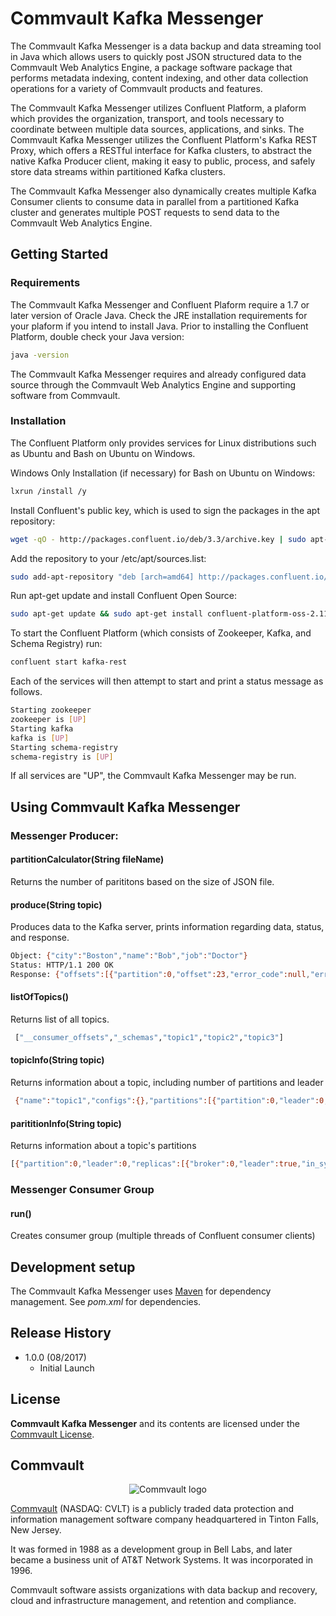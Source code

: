 # Commvault Kafka Messenger
The Commvault Kafka Messenger is a data backup and data streaming tool in Java which allows users to quickly post JSON structured data to the Commvault Web Analytics Engine, a package software package that performs metadata indexing, content indexing, and other data collection operations for a variety of Commvault products and features.

The Commvault Kafka Messenger utilizes Confluent Platform, a plaform which provides the organization, transport, and tools necessary to coordinate between multiple data sources, applications, and sinks. The Commvault Kafka Messenger utilizes the Confluent Platform's Kafka REST Proxy, which offers a RESTful interface for Kafka clusters, to abstract the native Kafka Producer client, making it easy to public, process, and safely store data streams within partitioned Kafka clusters.

The Commvault Kafka Messenger also dynamically creates multiple Kafka Consumer clients to consume data in parallel from a partitioned Kafka cluster and generates multiple POST requests to send data to the Commvault Web Analytics Engine.

## Getting Started

### Requirements
The Commvault Kafka Messenger and Confluent Plaform require a 1.7 or later version of Oracle Java. Check the JRE installation requirements for your plaform if you intend to install Java. Prior to installing the Confluent Platform, double check your Java version:

```sh
java -version
```
The Commvault Kafka Messenger requires and already configured data source through the Commvault Web Analytics Engine and supporting software from Commvault.

### Installation
The Confluent Platform only provides services for Linux distributions such as Ubuntu and Bash on Ubuntu on Windows. 

Windows Only Installation (if necessary) for Bash on Ubuntu on Windows:
```sh
lxrun /install /y
```
Install Confluent's public key, which is used to sign the packages in the apt repository:

```sh
wget -qO - http://packages.confluent.io/deb/3.3/archive.key | sudo apt-key add -
```
Add the repository to your /etc/apt/sources.list:

```sh
sudo add-apt-repository "deb [arch=amd64] http://packages.confluent.io/deb/3.3 stable main"
```

Run apt-get update and install Confluent Open Source:

```sh
sudo apt-get update && sudo apt-get install confluent-platform-oss-2.11
```
To start the Confluent Platform (which consists of Zookeeper, Kafka, and Schema Registry) run:
```sh
confluent start kafka-rest
```
Each of the services will then attempt to start and print a status message as follows. 
```sh
Starting zookeeper
zookeeper is [UP]
Starting kafka
kafka is [UP]
Starting schema-registry
schema-registry is [UP]
```

If all services are "UP", the Commvault Kafka Messenger may be run.

## Using Commvault Kafka Messenger
### Messenger Producer:
#### partitionCalculator(String fileName)
Returns the number of parititons based on the size of JSON file.

#### produce(String topic)
Produces data to the Kafka server, prints information regarding data, status, and response.
```sh
Object: {"city":"Boston","name":"Bob","job":"Doctor"}
Status: HTTP/1.1 200 OK
Response: {"offsets":[{"partition":0,"offset":23,"error_code":null,"error":null}],"key_schema_id":null,"value_schema_id":null}
```

#### listOfTopics()
Returns list of all topics.
```sh
 ["__consumer_offsets","_schemas","topic1","topic2","topic3"]
```

#### topicInfo(String topic)
Returns information about a topic, including number of partitions and leader
```sh
 {"name":"topic1","configs":{},"partitions":[{"partition":0,"leader":0,"replicas":[{"broker":0,"leader":true,"in_sync":true}]}]}
```

#### parititionInfo(String topic)
Returns information about a topic's partitions
```sh
[{"partition":0,"leader":0,"replicas":[{"broker":0,"leader":true,"in_sync":true}]}]
```

### Messenger Consumer Group
#### run()
Creates consumer group (multiple threads of Confluent consumer clients)

## Development setup

The Commvault Kafka Messenger uses [Maven](https://maven.apache.org/) for dependency management. See *pom.xml* for dependencies.

## Release History

* 1.0.0 (08/2017)
    * Initial Launch

## License

**Commvault Kafka Messenger** and its contents are licensed under the [Commvault License](https://raw.githubusercontent.com/CommvaultEngg/cvpysdk/master/LICENSE.txt).

## Commvault 
<p align="center">
    <img src="https://upload.wikimedia.org/wikipedia/en/thumb/1/12/Commvault_logo.png/150px-Commvault_logo.png" alt="Commvault logo" title="Commvault"  />
</p>

[Commvault](https://www.commvault.com) (NASDAQ: CVLT) is a publicly traded data protection and information management software company headquartered in Tinton Falls, New Jersey.

It was formed in 1988 as a development group in Bell Labs, and later became a business unit of AT&T Network Systems. It was incorporated in 1996.

Commvault software assists organizations with data backup and recovery, cloud and infrastructure management, and retention and compliance.
